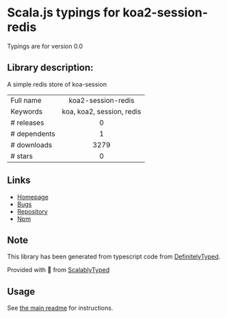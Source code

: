 
# Scala.js typings for koa2-session-redis

Typings are for version 0.0

## Library description:
A simple redis store of koa-session

|                    |                 |
| ------------------ | :-------------: |
| Full name          | koa2-session-redis |
| Keywords           | koa, koa2, session, redis |
| # releases         | 0 |
| # dependents       | 1 |
| # downloads        | 3279 |
| # stars            | 0 |

## Links
- [Homepage](https://github.com/lonord/koa2-session-redis#readme)
- [Bugs](https://github.com/lonord/koa2-session-redis/issues)
- [Repository](https://github.com/lonord/koa2-session-redis)
- [Npm](https://www.npmjs.com/package/koa2-session-redis)
    


## Note
This library has been generated from typescript code from [DefinitelyTyped](https://definitelytyped.org).

Provided with :purple_heart: from [ScalablyTyped](https://github.com/oyvindberg/ScalablyTyped)

## Usage
See [the main readme](../../readme.md) for instructions.


